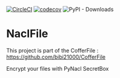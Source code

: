[![CircleCI](https://dl.circleci.com/status-badge/img/gh/bibi21000/NaclFile/tree/main.svg?style=svg)](https://dl.circleci.com/status-badge/redirect/gh/bibi21000/NaclFile/tree/main)
[![codecov](https://codecov.io/gh/bibi21000/NaclFile/graph/badge.svg?token=4124GIOJAK)](https://codecov.io/gh/bibi21000/NaclFile)
![PyPI - Downloads](https://img.shields.io/pypi/dm/naclfile)

# NaclFile

This project is part of the CofferFile : https://github.com/bibi21000/CofferFile

Encrypt your files with PyNacl SecretBox
